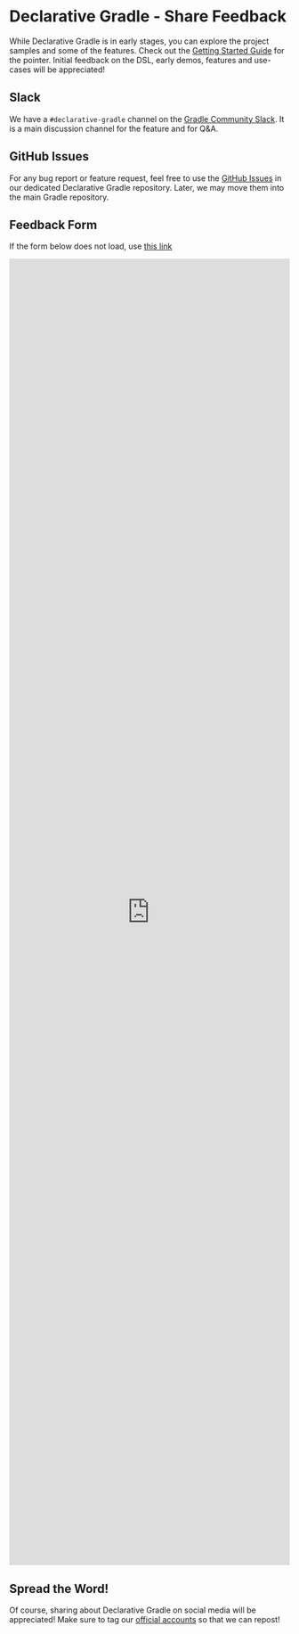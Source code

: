 # Declarative Gradle - Share Feedback

While Declarative Gradle is in early stages, you can explore the project samples and some of the features.
Check out the [Getting Started Guide](./getting-started/README.md) for the pointer.
Initial feedback on the DSL, early demos, features and use-cases will be appreciated!

## Slack

We have a `#declarative-gradle` channel on the [Gradle Community Slack](https://community.gradle.org/contributing/community-slack/).
It is a main discussion channel for the feature and for Q&A.

## GitHub Issues

For any bug report or feature request,
feel free to use the [GitHub Issues](https://github.com/gradle/declarative-gradle/issues) in our dedicated Declarative Gradle repository.
Later, we may move them into the main Gradle repository.

## Feedback Form

If the form below does not load,
use [this link](https://docs.google.com/forms/d/e/1FAIpQLSefobpybAJK-C1ADdAvhlvf8egvdMzxIi_sGVDKa4G26MfTcg/viewform)

<iframe src="https://docs.google.com/forms/d/e/1FAIpQLSefobpybAJK-C1ADdAvhlvf8egvdMzxIi_sGVDKa4G26MfTcg/viewform?embedded=true" width="100%" height="2345" frameborder="0" marginheight="0" marginwidth="0">Loading…</iframe>

## Spread the Word!

Of course, sharing about Declarative Gradle on social media will be appreciated!
Make sure to tag our [official accounts](https://community.gradle.org/contributing/spread-the-word/#social-media) so that we can repost!
